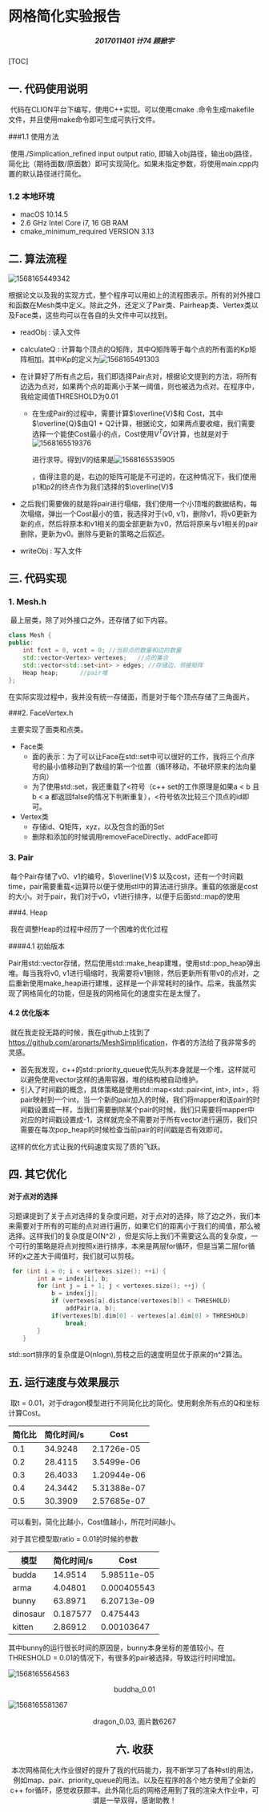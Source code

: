 # 网格简化实验报告

<h5><center> 2017011401 计74 顾掀宇
</h5>

[TOC]

## 一. 代码使用说明

​		代码在CLION平台下编写，使用C++实现。可以使用cmake .命令生成makefile文件，并且使用make命令即可生成可执行文件。

###1.1 使用方法

​		使用./Simplication_refined input output ratio, 即输入obj路径，输出obj路径，简化比（期待面数/原面数）即可实现简化。如果未指定参数，将使用main.cpp内置的默认路径进行简化。

### 1.2 本地环境

+ macOS 10.14.5
+ 2.6 GHz Intel Core i7, 16 GB RAM
+  cmake_minimum_required VERSION 3.13

## 二. 算法流程

![1568165449342](image\1568165449342.png)

​	根据论文以及我的实现方式，整个程序可以用如上的流程图表示。所有的对外接口和函数在Mesh类中定义。除此之外，还定义了Pair类、Pairheap类、Vertex类以及Face类，这些均可以在各自的头文件中可以找到。

+ readObj : 读入文件
+ calculateQ : 计算每个顶点的Q矩阵，其中Q矩阵等于每个点的所有面的Kp矩阵相加。其中Kp的定义为![1568165491303](image\\1568165491303.png)

+ 在计算好了所有点之后，我们即选择Pair点对，根据论文提到的方法，将所有边选为点对，如果两个点的距离小于某一阈值，则也被选为点对。在程序中，我给定阈值THRESHOLD为0.01

  + 在生成Pair的过程中，需要计算$\overline{V}$和 Cost，其中$\overline{Q}$由Q1 + Q2计算，根据论文，如果两点要收缩，我们需要选择一个能使Cost最小的点，Cost使用$V^T QV$计算，也就是对于![1568165519376](image\\1568165519376.png)

    进行求导。得到V的结果是![1568165535905](image\1568165535905.png)

    ，值得注意的是，右边的矩阵可能是不可逆的，在这种情况下，我们使用p1和p2的终点作为我们选择的$\overline{V}$

+ 之后我们需要做的就是将pair进行塌缩，我们使用一个小顶堆的数据结构，每次塌缩，弹出一个Cost最小的值，我选择对于(v0, v1)，删除v1，将v0更新为新的点，然后将原本和v1相关的面全部更新为v0，然后将原来与v1相关的pair删除，更新为v0。删除与更新的策略之后叙述。

+ writeObj : 写入文件

## 三. 代码实现

### 1. Mesh.h

​		最上层类，除了对外接口之外，还存储了如下内容。

~~~c++
class Mesh {
public:
    int fcnt = 0, vcnt = 0;	//当前点的数量和边的数量
    std::vector<Vertex> vertexes;	//点的集合
    std::vector<std::set<int> > edges; //存储边，邻接矩阵
    Heap heap;		//pair堆
};
~~~

​		在实际实现过程中，我并没有统一存储面，而是对于每个顶点存储了三角面片。

###2. FaceVertex.h

​		主要实现了面类和点类。

+ Face类
  + 面的表示：为了可以让Face在std::set中可以很好的工作，我将三个点序号的最小值移动到了数组的第一个位置（循环移动，不破坏原来的法向量方向）
  + 为了使用std::set，我还重载了<符号（c++ set的工作原理是如果a < b 且 b < a 都返回false的情况下判断重复），<符号依次比较三个顶点的id即可。
+ Vertex类
  + 存储id、Q矩阵，xyz，以及包含的面的Set
  + 删除和添加的时候调用removeFaceDirectly、addFace即可

### 3. Pair

​		每个Pair存储了v0、v1的编号，$\overline{V}$ 以及cost，还有一个时间戳time，pair需要重载<运算符以便于使用stl中的算法进行排序。重载的依据是cost的大小。对于pair，我们对于v0，v1进行排序，以便于后面std::map的使用

###4. Heap

​		我在调整Heap的过程中经历了一个困难的优化过程

####4.1 初始版本

​		Pair用std::vector存储，然后使用std::make_heap建堆，使用std::pop_heap弹出堆。每当我将v0, v1进行塌缩时，我需要将v1删除，然后更新所有带v0的点对，之后重新使用make_heap进行建堆，这样是一个非常耗时的操作。后来，我虽然实现了网格简化的功能，但是我的网格简化的速度实在是太慢了。

#### 4.2 优化版本

​		就在我走投无路的时候，我在github上找到了<https://github.com/aronarts/MeshSimplification>，作者的方法给了我非常多的灵感。

+ 首先我发现，c++的std::priority_queue优先队列本身就是一个堆，这样就可以避免使用vector这样的通用容器，堆的结构被自动维护。
+ 引入了时间戳的概念，具体策略是使用std::map<std::pair<int, int>, int>，将pair映射到一个int，当一个新的pair加入的时候，我们将mapper和该pair的时间戳设置成一样，当我们需要删除某个pair的时候，我们只需要将mapper中对应的时间戳设置成-1，这样就完全不需要对于所有vector进行遍历，我们只需要在每次pop_heap的时候检查当前pair的时间戳是否有效即可。

​	这样的优化方式让我的代码速度实现了质的飞跃。



## 四. 其它优化

#### 对于点对的选择

​		习题课提到了关于点对选择的复杂度问题，对于点对的选择，除了边之外，我们本来需要对于所有的可能的点对进行遍历，如果它们的距离小于我们的阈值，那么被选择。这样我们的复杂度是O(N^2) ，但是实际上我们不需要这么高的复杂度，一个可行的策略是将点对按照x进行排序，本来是两层for循环，但是当第二层for循环的x之差大于阈值时，我们就可以剪枝。

~~~c++
 for (int i = 0; i < vertexes.size(); ++i) {
        int a = index[i], b;
        for (int j = i + 1; j < vertexes.size(); ++j) {
            b = index[j];
            if (vertexes[a].distance(vertexes[b]) < THRESHOLD)
                addPair(a, b);
            if(vertexes[b].dim[0] - vertexes[a].dim[0] > THRESHOLD)
                break;
        }
    }
~~~

​		std::sort排序的复杂度是O(nlogn),剪枝之后的速度明显优于原来的n^2算法。



## 五. 运行速度与效果展示

​		取t = 0.01，对于dragon模型进行不同简化比的简化。使用剩余所有点的Q和坐标计算Cost。

| 简化比 | 简化时间/s | Cost        |
| ------ | ---------- | ----------- |
| 0.1    | 34.9248    | 2.1726e-05  |
| 0.2    | 28.4115    | 3.5499e-06  |
| 0.3    | 26.4033    | 1.20944e-06 |
| 0.4    | 24.3442    | 5.31388e-07 |
| 0.5    | 30.3909    | 2.57685e-07 |

​		可以看到，简化比越小，Cost值越小，所花时间越小。

​		对于其它模型取ratio = 0.01的时候的参数

| 模型     | 简化时间/s | Cost        |
| -------- | ---------- | ----------- |
| budda    | 14.9514    | 5.98511e-05 |
| arma     | 4.04801    | 0.000405543 |
| bunny    | 63.8971    | 6.20713e-09 |
| dinosaur | 0.187577   | 0.475443    |
| kitten   | 2.86912    | 0.00103647  |

​		其中bunny的运行很长时间的原因是，bunny本身坐标的差值较小，在THRESHOLD = 0.01的情况下，有很多的pair被选择，导致运行时间增加。



![1568165564563](image\1568165564563.png)

<center>buddha_0.01
</center>

![1568165581367](image\1568165581367.png)

<center>dragon_0.03, 面片数6267







## 六. 收获

​		本次网格简化大作业很好的提升了我的代码能力，我不断学习了各种stl的用法，例如map、pair、priority_queue的用法。以及在程序的各个地方使用了全新的c++ for循环，感觉收获颇丰。此外简化后的网格还用到了我的渲染大作业中，可谓是一举双得，感谢助教！